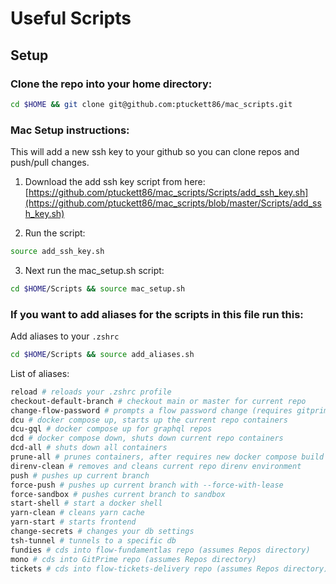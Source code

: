 # Useful Scripts

## Setup

### Clone the repo into your home directory:
``` sh
cd $HOME && git clone git@github.com:ptuckett86/mac_scripts.git
```

### Mac Setup instructions:
This will add a new ssh key to your github so you can clone repos and push/pull changes.

1. Download the add ssh key script from here:
[https://github.com/ptuckett86/mac_scripts/Scripts/add_ssh_key.sh](https://github.com/ptuckett86/mac_scripts/blob/master/Scripts/add_ssh_key.sh)

2. Run the script:
``` sh
source add_ssh_key.sh
```

3. Next run the mac_setup.sh script:
``` sh
cd $HOME/Scripts && source mac_setup.sh
```

### If you want to add aliases for the scripts in this file run this:
Add aliases to your `.zshrc`
``` sh
cd $HOME/Scripts && source add_aliases.sh
```

List of aliases:
``` sh
reload # reloads your .zshrc profile
checkout-default-branch # checkout main or master for current repo
change-flow-password # prompts a flow password change (requires gitprime containers to be running)
dcu # docker compose up, starts up the current repo containers
dcu-gql # docker compose up for graphql repos
dcd # docker compose down, shuts down current repo containers
dcd-all # shuts down all containers
prune-all # prunes containers, after requires new docker compose build
direnv-clean # removes and cleans current repo direnv environment
push # pushes up current branch
force-push # pushes up current branch with --force-with-lease
force-sandbox # pushes current branch to sandbox
start-shell # start a docker shell
yarn-clean # cleans yarn cache
yarn-start # starts frontend
change-secrets # changes your db settings
tsh-tunnel # tunnels to a specific db
fundies # cds into flow-fundamentlas repo (assumes Repos directory)
mono # cds into GitPrime repo (assumes Repos directory)
tickets # cds into flow-tickets-delivery repo (assumes Repos directory)
```
